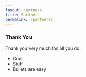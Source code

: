 ```yaml
---
layout: partners
title: Partners
permalink: /partners/
---
```

### Thank You
Thank you very much for all you do.
* Cool
* Stuff
* Bullets are easy